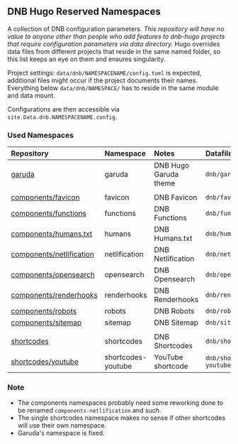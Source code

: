 ## DNB Hugo Reserved Namespaces

A collection of DNB configuration parameters. *This repository will have no value to anyone other than people who add features to dnb-hugo projects that require configuration parameters via data directory.* Hugo overrides data files from different projects that reside in the same named folder, so this list keeps an eye on them and ensures singularity. 

Project settings: `data/dnb/NAMESPACENAME/config.toml` is expected, additional files might occur if the project documents their names. Everything below `data/dnb/NAMESPACE/` has to reside in the same module and data mount.

Configurations are then accessible via `site.Data.dnb.NAMESPACENAME.config`.

### Used Namespaces

| Repository | Namespace | Notes | Datafile | Used |
|:--- |:--- |:--- |:--- |:--- |
| [garuda](https://github.com/dnb-hugo/garuda) | garuda | DNB Hugo Garuda theme | `dnb/garuda/config.toml` | :heavy_check_mark: |
| | | | | |
| [components/favicon](https://github.com/dnb-hugo/components/tree/main/favicon) | favicon | DNB Favicon | `dnb/favicon/config.toml` | :x: |
| [components/functions](https://github.com/dnb-hugo/components/tree/main/functions) | functions | DNB Functions | `dnb/functions/config.toml` | :x: |
| [components/humans.txt](https://github.com/dnb-hugo/components/tree/main/humans.txt) | humans | DNB Humans.txt | `dnb/humanstxt/config.toml` | :x: |
| [components/netlification](https://github.com/dnb-hugo/components/tree/main/netlification) | netlification | DNB Netlification | `dnb/netlification/config.toml` | :heavy_check_mark: |
| [components/opensearch](https://github.com/dnb-hugo/components/tree/main/opensearch) | opensearch | DNB Opensearch | `dnb/opensearch/config.toml` | :x: |
| [components/renderhooks](https://github.com/dnb-hugo/components/tree/main/renderhooks) | renderhooks | DNB Renderhooks | `dnb/renderhooks/config.toml` | :x: |
| [components/robots](https://github.com/dnb-hugo/components/tree/main/robots) | robots | DNB Robots | `dnb/robots/config.toml` | :x: |
| [components/sitemap](https://github.com/dnb-hugo/components/tree/main/sitemap) | sitemap | DNB Sitemap | `dnb/sitemap/config.toml` | :x: |
| | | | | |
| [shortcodes](https://github.com/dnb-hugo/shortcodes) | shortcodes | DNB Shortcodes | `dnb/shortcodes/config.toml` | :x: |
| [shortcodes/youtube](https://github.com/dnb-hugo/shortcodes/tree/main/sitemap) | shortcodes-youtube | YouTube shortcode | `dnb/shortcodes-youtube/config.toml` | :x: |

### Note

- The components namespaces probably need some reworking done to be renamed `components-netlification` and such. 
- The single shortcodes namespace makes no sense if other shortcodes will use their own namespace.
- Garuda's namespace is fixed.

